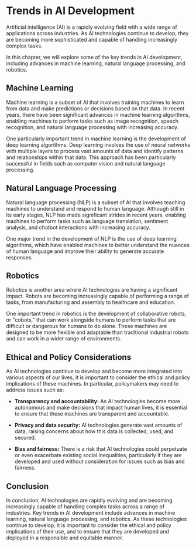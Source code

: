 Trends in AI Development
=============================================================================

Artificial intelligence (AI) is a rapidly evolving field with a wide range of applications across industries. As AI technologies continue to develop, they are becoming more sophisticated and capable of handling increasingly complex tasks.

In this chapter, we will explore some of the key trends in AI development, including advances in machine learning, natural language processing, and robotics.

Machine Learning
----------------

Machine learning is a subset of AI that involves training machines to learn from data and make predictions or decisions based on that data. In recent years, there have been significant advances in machine learning algorithms, enabling machines to perform tasks such as image recognition, speech recognition, and natural language processing with increasing accuracy.

One particularly important trend in machine learning is the development of deep learning algorithms. Deep learning involves the use of neural networks with multiple layers to process vast amounts of data and identify patterns and relationships within that data. This approach has been particularly successful in fields such as computer vision and natural language processing.

Natural Language Processing
---------------------------

Natural language processing (NLP) is a subset of AI that involves teaching machines to understand and respond to human language. Although still in its early stages, NLP has made significant strides in recent years, enabling machines to perform tasks such as language translation, sentiment analysis, and chatbot interactions with increasing accuracy.

One major trend in the development of NLP is the use of deep learning algorithms, which have enabled machines to better understand the nuances of human language and improve their ability to generate accurate responses.

Robotics
--------

Robotics is another area where AI technologies are having a significant impact. Robots are becoming increasingly capable of performing a range of tasks, from manufacturing and assembly to healthcare and education.

One important trend in robotics is the development of collaborative robots, or "cobots," that can work alongside humans to perform tasks that are difficult or dangerous for humans to do alone. These machines are designed to be more flexible and adaptable than traditional industrial robots and can work in a wider range of environments.

Ethical and Policy Considerations
---------------------------------

As AI technologies continue to develop and become more integrated into various aspects of our lives, it is important to consider the ethical and policy implications of these machines. In particular, policymakers may need to address issues such as:

* **Transparency and accountability:** As AI technologies become more autonomous and make decisions that impact human lives, it is essential to ensure that these machines are transparent and accountable.

* **Privacy and data security:** AI technologies generate vast amounts of data, raising concerns about how this data is collected, used, and secured.

* **Bias and fairness:** There is a risk that AI technologies could perpetuate or even exacerbate existing social inequalities, particularly if they are developed and used without consideration for issues such as bias and fairness.

Conclusion
----------

In conclusion, AI technologies are rapidly evolving and are becoming increasingly capable of handling complex tasks across a range of industries. Key trends in AI development include advances in machine learning, natural language processing, and robotics. As these technologies continue to develop, it is important to consider the ethical and policy implications of their use, and to ensure that they are developed and deployed in a responsible and equitable manner.
